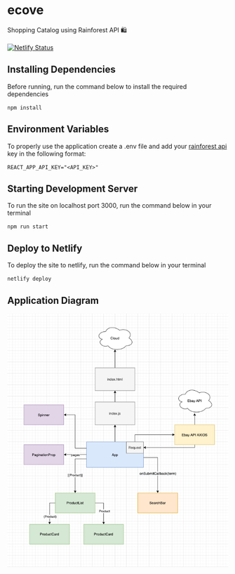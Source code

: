 # ecove
Shopping Catalog using Rainforest API 🛍 <br /><br />
[![Netlify Status](https://api.netlify.com/api/v1/badges/de285322-e16c-4b8c-ac5d-841f047fe746/deploy-status)](https://app.netlify.com/sites/ecove/deploys)

## Installing Dependencies 
Before running, run the command below to install the required dependencies
```shell script
npm install
```

## Environment Variables 
To properly use the application create a .env file and add your [rainforest api](https://rainforestapi.com/) key in the following format: 
```dotenv
REACT_APP_API_KEY="<API_KEY>"
```

## Starting Development Server
To run the site on localhost port 3000, run the command below in your terminal 
```shell script
npm run start
```

## Deploy to Netlify
To deploy the site to netlify, run the command below in your terminal 
```shell script
netlify deploy
```

## Application Diagram
<img src="images/ecove-diagram.png">
